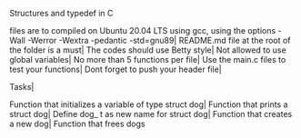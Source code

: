 Structures and typedef in C

files are to compiled on Ubuntu 20.04 LTS using gcc, using the options -Wall -Werror -Wextra -pedantic -std=gnu89|
README.md file at the root of the folder is a must|
The codes should use Betty style|
Not allowed to use global variables|
No more than 5 functions per file|
Use the main.c files to test your functions|
Dont forget to push your header file|

Tasks|

Function that initializes a variable of type struct dog|
Function that prints a struct dog|
Define dog_ t as new name for struct dog|
Function that creates a new dog|
Function that frees dogs
